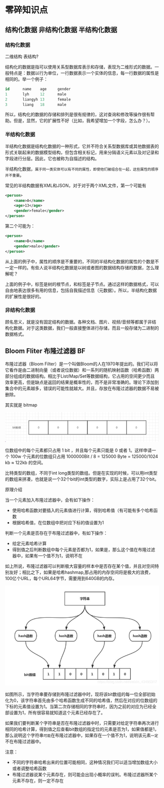 # 零碎知识点

## 结构化数据 非结构化数据 半结构化数据

### 结构化数据

二维结构 表结构?

结构化的数据是指可以使用关系型数据库表示和存储，表现为二维形式的数据。一般特点是：数据以行为单位，一行数据表示一个实体的信息，每一行数据的属性是相同的。举一个例子：

```SQL
id		name	age		gender
1		lyh		12		male
2		liangyh	13		female
3		liang	18		male
```
所以，结构化的数据的存储和排列是很有规律的，这对查询和修改等操作很有帮助。但是，显然，它的扩展性不好（比如，我希望增加一个字段，怎么办？）。

### 半结构化数据

半结构化数据是结构化数据的一种形式，它并不符合关系型数据库或其他数据表的形式关联起来的数据模型结构，但包含相关标记，用来分隔语义元素以及对记录和字段进行分层。因此，它也被称为自描述的结构。

半结构化数据，`属于同一类实体可以有不同的属性，即使他们被组合在一起，这些属性的顺序并不重要`。

常见的半结构数据有XML和JSON，对于对于两个XML文件，第一个可能有

```XML
<person>
	<name>A</name>
	<age>13</age>
  	<gender>female</gender>
</person>
```
第二个可能为：
```XML
<person>
	<name>B</name>
	<gender>male</gender>
</person>
```
从上面的例子中，属性的顺序是不重要的，不同的半结构化数据的属性的个数是不一定一样的。有些人说半结构化数据是以树或者图的数据结构存储的数据，怎么理解呢？

上面的例子中，<person>标签是树的根节点，<name>和<gender>标签是子节点。通过这样的数据格式，可以自由地表达很多有用的信息，包括自我描述信息（元数据）。所以，半结构化数据的扩展性是很好的。

### 非结构化数据
顾名思义，就是没有固定结构的数据。各种文档、图片、视频/音频等都属于非结构化数据。对于这类数据，我们一般直接整体进行存储，而且一般存储为二进制的数据格式。

## Bloom Fliter 布隆过滤器 BF

布隆过滤器（Bloom Filter）是一个叫做Bloom的人在1970年提出的。我们可以将它看作是由二进制向量（或者说位数据）和一系列的随机映射函数（哈希函数）两部分组成的数据结构。相比于List/Map/Set等数据结构，它占用的空间更少而且效率更高，但是缺点是返回的结果是概率性的，而不是非常准确的。理论下添加到集合中的元素越多，错误的可能性就越大。并且，存放在布隆过滤器的数据不易被删除。

其实就是 bitmap

![](pics/20200904134126839.png)

位数组中的每个元素都只占用 1 bit ，并且每个元素只能是 0 或者 1。这样申请一个 100w 个元素的位数组只占用 1000000Bit / 8 = 125000 Byte = 125000/1024 kb ≈ 122kb 的空间。

比特类型的数组，不同于int long类型的数组。但是在实现的时候，可以用int类型的数组来拼凑，也就是说一个32个bit的int类型的数字，实际上是占用了32个bit。

原理介绍

当一个元素加入布隆过滤器中，会有如下操作：
- 使用哈希函数对要插入的元素值进行计算，得到哈希值（有可能有多个哈希函数
- 根据哈希值，在位数组中把对应下标的值设置为1

判断一个元素是否存在于布隆过滤器中，有如下操作：
- 给定元素哈希计算
- 得到值之后判断数组中每个元素是否都为1，如果是，那么这个值在布隆过滤器中，如果有一个值不为1，说明不在

如上所说，布隆过滤器可以判断极大容量的样本中是否存在某个值，并且对空间特别友好；相比之下，如果是哈希hashmap,那占用的内存空间将是极大的浪费，100亿个URL，每个URL64字节，需要用到640GB的内存。

![](pics/788608250_1582857033044_C3F4C481D8ABABB1B9FA21C37BD45A5B.png)

如图所示，当字符串要存储到布隆过滤器中时，现将该bit数组的每一位全部初始化为0，该字符串首先由多个哈希函数生成不同的哈希值，然后在对应的位数组的下标的元素值设置为1。当第二次存储相同的字符串时，因为之前的对应为已经全部设置为1，所有很容易就知道这个元素已经存在了。

如果我们要判断某个字符串是否在布隆过滤器中时，只需要对给定字符串再次进行相同的哈希计算，得到值之后查看bit数组的指定位的元素是否为1，如果值都是1，那么说明这个字符串`可能`在布隆过滤器中，如果存在一个值不为1，说明该元素`一定`不在布隆过滤器中。

注意：
- 不同的字符串哈希出来的位置可能相同，这种情况我们可以适当增加数组大小或者调整哈希函数
- 布隆过滤器说某个元素存在，则可能会出现小概率的误判。布隆过滤器所某个元素不存在，则一定不存在